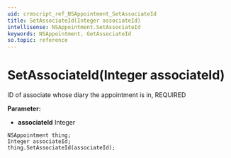 ```yaml
---
uid: crmscript_ref_NSAppointment_SetAssociateId
title: SetAssociateId(Integer associateId)
intellisense: NSAppointment.SetAssociateId
keywords: NSAppointment, GetAssociateId
so.topic: reference
---
```


# SetAssociateId(Integer associateId)

ID of associate whose diary the appointment is in, REQUIRED

**Parameter:** 
 - **associateId** Integer

```crmscript
NSAppointment thing;
Integer associateId;
thing.SetAssociateId(associateId);
```

